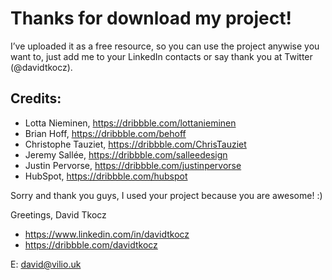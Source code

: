 # Thanks for download my project!

I’ve uploaded it as a free resource, so you can use the project anywise you want to, just add me to your LinkedIn contacts or say thank you at Twitter (@davidtkocz).

## Credits:

- Lotta Nieminen, https://dribbble.com/lottanieminen
- Brian Hoff, https://dribbble.com/behoff
- Christophe Tauziet, https://dribbble.com/ChrisTauziet
- Jeremy Sallée, https://dribbble.com/salleedesign
- Justin Pervorse, https://dribbble.com/justinpervorse
- HubSpot, https://dribbble.com/hubspot

Sorry and thank you guys, I used your project because you are awesome! :)

Greetings,
David Tkocz

- https://www.linkedin.com/in/davidtkocz
- https://dribbble.com/davidtkocz

E: david@vilio.uk
